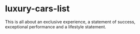 # luxury-cars-list
This is all about an exclusive experience, a statement of success, exceptional performance and a lifestyle statement.
